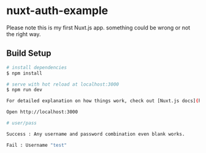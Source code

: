 # nuxt-auth-example

Please note this is my first Nuxt.js app. something could be wrong or not the right way.

## Build Setup

```bash
# install dependencies
$ npm install

# serve with hot reload at localhost:3000
$ npm run dev

For detailed explanation on how things work, check out [Nuxt.js docs](https://nuxtjs.org).

Open http://localhost:3000

# user/pass

Success : Any username and password combination even blank works.

Fail : Username "test"

